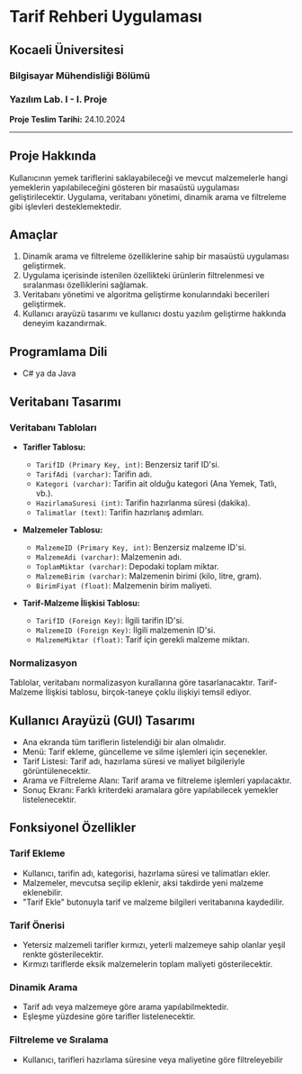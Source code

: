 # Tarif Rehberi Uygulaması  

## Kocaeli Üniversitesi  
### Bilgisayar Mühendisliği Bölümü  
### Yazılım Lab. I - I. Proje  

**Proje Teslim Tarihi:** 24.10.2024  

---  

## Proje Hakkında  

Kullanıcının yemek tariflerini saklayabileceği ve mevcut malzemelerle hangi yemeklerin yapılabileceğini gösteren bir masaüstü uygulaması geliştirilecektir. Uygulama, veritabanı yönetimi, dinamik arama ve filtreleme gibi işlevleri desteklemektedir.  

## Amaçlar  
1. Dinamik arama ve filtreleme özelliklerine sahip bir masaüstü uygulaması geliştirmek.  
2. Uygulama içerisinde istenilen özellikteki ürünlerin filtrelenmesi ve sıralanması özelliklerini sağlamak.  
3. Veritabanı yönetimi ve algoritma geliştirme konularındaki becerileri geliştirmek.  
4. Kullanıcı arayüzü tasarımı ve kullanıcı dostu yazılım geliştirme hakkında deneyim kazandırmak.  

## Programlama Dili  
- C# ya da Java  

## Veritabanı Tasarımı  

### Veritabanı Tabloları  

- **Tarifler Tablosu:**  
  - `TarifID (Primary Key, int)`: Benzersiz tarif ID'si.  
  - `TarifAdi (varchar)`: Tarifin adı.  
  - `Kategori (varchar)`: Tarifin ait olduğu kategori (Ana Yemek, Tatlı, vb.).  
  - `HazirlamaSuresi (int)`: Tarifin hazırlanma süresi (dakika).  
  - `Talimatlar (text)`: Tarifin hazırlanış adımları.  

- **Malzemeler Tablosu:**  
  - `MalzemeID (Primary Key, int)`: Benzersiz malzeme ID'si.  
  - `MalzemeAdi (varchar)`: Malzemenin adı.  
  - `ToplamMiktar (varchar)`: Depodaki toplam miktar.  
  - `MalzemeBirim (varchar)`: Malzemenin birimi (kilo, litre, gram).  
  - `BirimFiyat (float)`: Malzemenin birim maliyeti.  

- **Tarif-Malzeme İlişkisi Tablosu:**  
  - `TarifID (Foreign Key)`: İlgili tarifin ID'si.  
  - `MalzemeID (Foreign Key)`: İlgili malzemenin ID'si.  
  - `MalzemeMiktar (float)`: Tarif için gerekli malzeme miktarı.  

### Normalizasyon  
Tablolar, veritabanı normalizasyon kurallarına göre tasarlanacaktır. Tarif-Malzeme İlişkisi tablosu, birçok-taneye çoklu ilişkiyi temsil ediyor.  

## Kullanıcı Arayüzü (GUI) Tasarımı  

- Ana ekranda tüm tariflerin listelendiği bir alan olmalıdır.  
- Menü: Tarif ekleme, güncelleme ve silme işlemleri için seçenekler.  
- Tarif Listesi: Tarif adı, hazırlama süresi ve maliyet bilgileriyle görüntülenecektir.  
- Arama ve Filtreleme Alanı: Tarif arama ve filtreleme işlemleri yapılacaktır.  
- Sonuç Ekranı: Farklı kriterdeki aramalara göre yapılabilecek yemekler listelenecektir.  

## Fonksiyonel Özellikler  

### Tarif Ekleme  
- Kullanıcı, tarifin adı, kategorisi, hazırlama süresi ve talimatları ekler.  
- Malzemeler, mevcutsa seçilip eklenir, aksi takdirde yeni malzeme eklenebilir.  
- "Tarif Ekle" butonuyla tarif ve malzeme bilgileri veritabanına kaydedilir.  

### Tarif Önerisi  
- Yetersiz malzemeli tarifler kırmızı, yeterli malzemeye sahip olanlar yeşil renkte gösterilecektir.  
- Kırmızı tariflerde eksik malzemelerin toplam maliyeti gösterilecektir.  

### Dinamik Arama  
- Tarif adı veya malzemeye göre arama yapılabilmektedir.  
- Eşleşme yüzdesine göre tarifler listelenecektir.  

### Filtreleme ve Sıralama  
- Kullanıcı, tarifleri hazırlama süresine veya maliyetine göre filtreleyebilir
